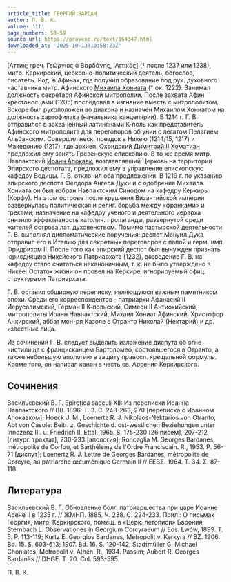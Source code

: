```yaml
---
article_title: ГЕОРГИЙ ВАРДАН
author: П. В. К.
volume: '11'
page_numbers: 58-59
source_url: https://pravenc.ru/text/164347.html
downloaded_at: '2025-10-13T10:58:23Z'
---
```


[Аттик; греч. Γεώργιος ὁ Βαρδάνης, ᾿Αττικός] († после 1237 или 1238), митр. Керкирский, церковно-политический деятель, богослов, писатель. Род. в Афинах, где получил образование под рук. духовного наставника митр. Афинского [Михаила Хониата](<https://pravenc.ru/text/Михаил Хониат.html>) († ок. 1222). Занимал должность секретаря Афинской митрополии. После захвата Афин крестоносцами (1205) последовал в изгнание вместе с митрополитом. Вскоре был рукоположен во диакона и назначен Михаилом Хониатом на должность хартофилака (начальника канцелярии). В 1214 г. Г. В. отправился в захваченный латинянами К-поль как представитель Афинского митрополита для переговоров об унии с легатом Пелагием Альбанским. Совершил неск. поездок в Никею (1214/15, 1217) и Македонию (1217), где архиеп. Охридский [Димитрий II Хоматиан](<https://pravenc.ru/text/Димитрий II Хоматиан.html>) предложил ему занять Гревенскую епископию. В то же время митр. Навпактский [Иоанн Апокавк](<https://pravenc.ru/text/Иоанн Апокавк.html>), возглавлявший Церковь на территории Эпирского деспотата, предложил ему в управление епископскую кафедру Водицы. Г. В. отклонил оба предложения. В 1219 г. по указанию эпирского деспота Феодора Ангела Дуки и с одобрения Михаила Хониата он был избран Навпактским Синодом на кафедру Керкиры (Корфу). На этом острове после крушения Византийской империи развернулась политическая и религ. борьба между «франками» и греками; назначение на кафедру ученого и деятельного иерарха снизило эффективность католич. пропаганды, развернутой среди жителей острова лат. духовенством. Помимо пастырской деятельности Г. В. выполнял дипломатические поручения: деспот Мануил Дука отправил его в Италию для секретных переговоров с папой и герм. имп. Фридрихом II. После того как эпирский деспот был вынужден признать юрисдикцию Никейского Патриархата (1232), возведение Г. В. на кафедру стало считаться неканоничным, т. к. не было утверждено в Никее. Остаток жизни он провел на Керкире, игнорируемый офиц. структурами Патриархата.

Г. В. оставил обширную переписку, являющуюся важным памятником эпохи. Среди его корреспондентов - патриархи Афанасий II Иерусалимский, Герман II К-польский, Симеон II Антиохийский, митрополиты Иоанн Навпактский, Михаил Хониат Афинский, Христофор Анкирский, аббат мон-ря Казоле в Отранто Николай (Нектарий) и др. известные лица.

Из сочинений Г. В. следует выделить изложение диспута об огне чистилища с францисканцем Бартоломео, состоявшегося в Отранто, а также небольшую апологию в защиту правосл. крещальной формулы. Кроме того, он написал канон в честь св. Арсения Керкирского.

## Сочинения

Васильевский В. Г. Epirotica saeculi XII: Из переписки Иоанна Навпактского // ВВ. 1896. Т. 3. С. 248-263, 270 [переписка с Иоанном Апокавком]; Hoeck J. M., Loenertz R. J. Nikolaos-Nektarios von Otranto, Abt von Casole: Beitr. z. Geschichte d. ost-westlichen Beziehungen unter Innozenz III. u. Friedrich II. Ettal, 1965. S. 175-230 [26 писем], 207-212 [литург. трактат], 230-233 [апология]; Roncaglia M. Georges Bardanès, métropolite de Corfou, et Barthélemy de l'Ordre Franciscain. R., 1953. P. 56-71 [диспут]; Loenertz R. J. Lettre de Georges Bardanès, métropolite de Corcyre, au patriarche œcuménique Germain II // ΕΕΒΣ. 1964. Τ. 34. Σ. 87-118.

## Литература

Васильевский В. Г. Обновление болг. патриаршества при царе Иоанне Асене II в 1235 г. // ЖМНП. 1885. Ч. 238. С. 224-233. Прил.: О письмах Георгия, митр. Керкирского, помещ. в «Церк. летописи» Барония; Sternbach L. Observationes in Georgium Corcyraeum // Eos. Lwów, 1899. T. 5. P. 113-119; Kurtz E. Georgios Bardanes, Metropolit v. Kerkyra // BZ. 1906. Bd. 15. S. 603-613; 1907. Bd. 16. S. 120-142; Stadtmüller G. Michael Choniates, Metropolit v. Athen. R., 1934. Passim; Aubert R. Georges Bardanès // DHGE. T. 20. Col. 593-595.

П. В. К.
